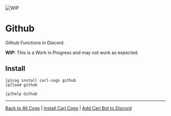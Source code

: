 ![WIP](https://img.shields.io/badge/tag-WIP-orange?logo=git&logoColor=white)
# Github

Github Functions in Discord.

**WIP:** This is a Work in Progress and may not work as expected.

## Install

```text
[p]cog install carl-cogs github
[p]load github

[p]help Github
```

---
[Back to All Cogs](../README.md#public-cogs) |
[Install Carl Cogs](../README.md#installing) |
[Add Carl Bot to Discord](https://discord.com/oauth2/authorize?client_id=204384021352808450&scope=bot+applications.commands&permissions=8)